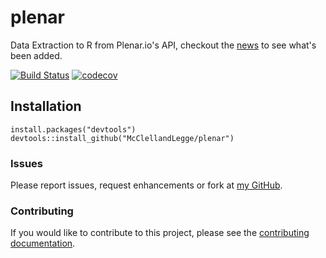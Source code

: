 # plenar
Data Extraction to R from Plenar.io's API, checkout the [news](NEWS.md) to see what's been added.

[![Build Status](https://travis-ci.org/McClellandLegge/plenar.svg?branch=master)](https://travis-ci.org/McClellandLegge/plenar)
[![codecov](https://codecov.io/gh/McClellandLegge/plenar/branch/master/graph/badge.svg)](https://codecov.io/gh/McClellandLegge/plenar)

## Installation

    install.packages("devtools")
    devtools::install_github("McClellandLegge/plenar")

### Issues

Please report issues, request enhancements or fork at [my GitHub](https://github.com/McClellandLegge/plenar/issues).

### Contributing

If you would like to contribute to this project, please see the [contributing documentation](CONTRIBUTING.md).
